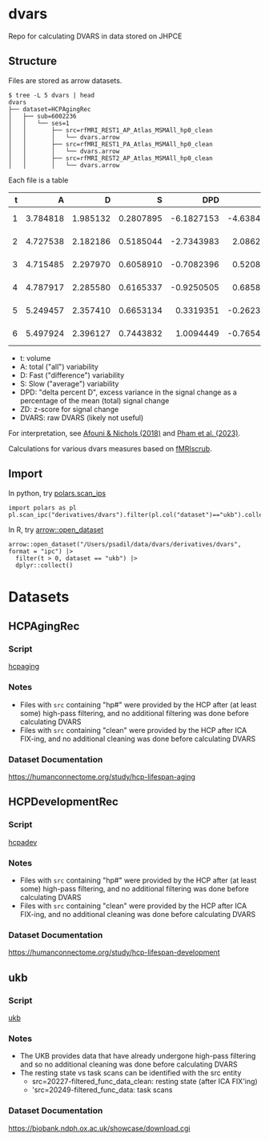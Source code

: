 # dvars

Repo for calculating DVARS in data stored on JHPCE

## Structure

Files are stored as arrow datasets. 

```{shell}
$ tree -L 5 dvars | head
dvars
├── dataset=HCPAgingRec
│   ├── sub=6002236
│   │   └── ses=1
│   │       ├── src=rfMRI_REST1_AP_Atlas_MSMAll_hp0_clean
│   │       │   └── dvars.arrow
│   │       ├── src=rfMRI_REST1_PA_Atlas_MSMAll_hp0_clean
│   │       │   └── dvars.arrow
│   │       ├── src=rfMRI_REST2_AP_Atlas_MSMAll_hp0_clean
│   │       │   └── dvars.arrow
```

Each file is a table

|  t|        A|        D|         S|        DPD|         ZD|    DVARS|dataset |     sub| ses|src                            |
|--:|--------:|--------:|---------:|----------:|----------:|--------:|:-------|-------:|---:|:------------------------------|
|  1| 3.784818| 1.985132| 0.2807895| -6.1827153| -4.6384849| 2.817895|ukb     | 5902812|   2|20227-filtered_func_data_clean |
|  2| 4.727538| 2.182186| 0.5185044| -2.7343983|  2.0862912| 2.954445|ukb     | 5902812|   2|20227-filtered_func_data_clean |
|  3| 4.715485| 2.297970| 0.6058910| -0.7082396|  0.5208611| 3.031811|ukb     | 5902812|   2|20227-filtered_func_data_clean |
|  4| 4.787917| 2.285580| 0.6165337| -0.9250505|  0.6858148| 3.023627|ukb     | 5902812|   2|20227-filtered_func_data_clean |
|  5| 5.249457| 2.357410| 0.6653134|  0.3319351| -0.2623765| 3.070772|ukb     | 5902812|   2|20227-filtered_func_data_clean |
|  6| 5.497924| 2.396127| 0.7443832|  1.0094449| -0.7654791| 3.095885|ukb     | 5902812|   2|20227-filtered_func_data_clean |

- t: volume
- A: total ("all") variability
- D: Fast ("difference") variability
- S: Slow ("average") variability
- DPD: "delta percent D", excess variance in the signal change as a percentage of the mean (total) signal change
- ZD: z-score for signal change
- DVARS: raw DVARS (likely not useful)

For interpretation, see [Afouni & Nichols (2018)](https://doi.org/10.1016/j.neuroimage.2017.12.098) and [Pham et al. (2023)](https://doi.org/10.1016/j.neuroimage.2023.119972).

Calculations for various dvars measures based on [fMRIscrub](https://github.com/mandymejia/fMRIscrub).

## Import 

In python, try [polars.scan_ips](https://docs.pola.rs/api/python/stable/reference/api/polars.scan_ipc.html#polars.scan_ipc)

```{python}
import polars as pl
pl.scan_ipc("derivatives/dvars").filter(pl.col("dataset")=="ukb").collect()
```

In R, try [arrow::open_dataset](https://arrow.apache.org/docs/r/reference/open_dataset.html)

```{R}
arrow::open_dataset("/Users/psadil/data/dvars/derivatives/dvars", format = "ipc") |> 
  filter(t > 0, dataset == "ukb") |>
  dplyr::collect()
```



# Datasets

## HCPAgingRec

### Script

[hcpaging](hcpaging)

### Notes

- Files with `src` containing "hp#" were provided by the HCP after (at least some) high-pass filtering, and no additional filtering was done before calculating DVARS
- Files with `src` containing "clean" were provided by the HCP after ICA FIX-ing, and no additional cleaning was done before calculating DVARS

### Dataset Documentation

https://humanconnectome.org/study/hcp-lifespan-aging


## HCPDevelopmentRec

### Script

[hcpadev](hcpdev) 


### Notes

- Files with `src` containing "hp#" were provided by the HCP after (at least some) high-pass filtering, and no additional filtering was done before calculating DVARS
- Files with `src` containing "clean" were provided by the HCP after ICA FIX-ing, and no additional cleaning was done before calculating DVARS


### Dataset Documentation

https://humanconnectome.org/study/hcp-lifespan-development


## ukb

### Script

[ukb](ukb)


### Notes

- The UKB provides data that have already undergone high-pass filtering and so no additional cleaning was done before calculating DVARS
- The resting state vs task scans can be identified with the src entity
  - src=20227-filtered_func_data_clean: resting state (after ICA FIX'ing)
  - 'src=20249-filtered_func_data: task scans

### Dataset Documentation

https://biobank.ndph.ox.ac.uk/showcase/download.cgi

